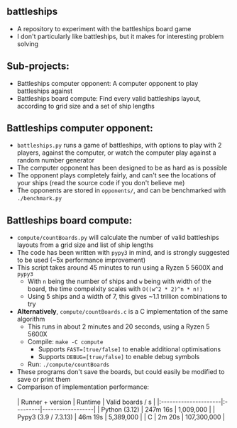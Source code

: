 ## battleships
  - A repository to experiment with the battleships board game
  - I don't particularly like battleships, but it makes for interesting problem solving

## Sub-projects:
  - Battleships computer opponent: A computer opponent to play battleships against
  - Battleships board compute: Find every valid battleships layout, according to grid size and a set of ship lengths

## Battleships computer opponent:
  - `battleships.py` runs a game of battleships, with options to play with 2 players, against the computer, or watch the computer play against a random number generator
  - The computer opponent has been designed to be as hard as is possible
  - The opponent plays completely fairly, and can't see the locations of your ships (read the source code if you don't believe me)
  - The opponents are stored in `opponents/`, and can be benchmarked with `./benchmark.py`

## Battleships board compute:
  - `compute/countBoards.py` will calculate the number of valid battleships layouts from a grid size and list of ship lengths
  - The code has been written with `pypy3` in mind, and is strongly suggested to be used (~5x performance improvement)
  - This script takes around 45 minutes to run using a Ryzen 5 5600X and `pypy3`
    - With `n` being the number of ships and `w` being with width of the board, the time compelxity scales with `O((w^2 * 2)^n * n!)`
    - Using 5 ships and a width of 7, this gives ~1.1 trillion combinations to try
  - **Alternatively**, `compute/countBoards.c` is a C implementation of the same algorithm
    - This runs in about 2 minutes and 20 seconds, using a Ryzen 5 5600X
    - Compile: `make -C compute`
      - Supports `FAST=[true/false]` to enable additional optimisations
      - Supports `DEBUG=[true/false]` to enable debug symbols
    - Run: `./compute/countBoards`
  - These programs don't save the boards, but could easily be modified to save or print them
  - Comparison of implementation performance:
<br><br>
    | Runner + version     | Runtime  | Valid boards / s |
    |:---------------------|:---------|------------------|
    | Python (3.12)        | 247m 16s | 1,009,000        |
    | Pypy3 (3.9 / 7.3.13) | 46m 19s  | 5,389,000        |
    | C                    | 2m 20s   | 107,300,000      |
